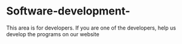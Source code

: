 # Software-development-
This area is for developers. If you are one of the developers, help us develop the programs on our website
